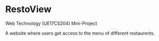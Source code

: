 # RestoView
Web Technology (UE17CS204) Mini-Project

A website where users get access to the menu of different restaurents.
